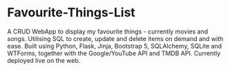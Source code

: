 # Favourite-Things-List
A CRUD WebApp to display my favourite things - currently movies and songs.
Utilising SQL to create, update and delete items on demand and with ease.
Built using Python, Flask, Jinja, Bootstrap 5, SQLAlchemy, SQLite and WTForms, together with the Google/YouTube API and TMDB API.
Currently deployed live on the web.
